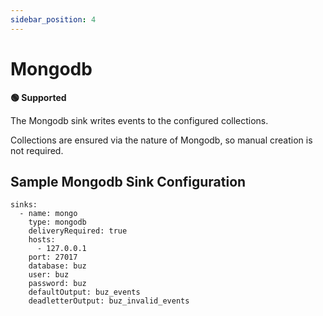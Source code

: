```yaml
---
sidebar_position: 4
---
```


# Mongodb

**🟢 Supported**

The Mongodb sink writes events to the configured collections.

Collections are ensured via the nature of Mongodb, so manual creation is not required.

## Sample Mongodb Sink Configuration

```
sinks:
  - name: mongo
    type: mongodb
    deliveryRequired: true
    hosts:
      - 127.0.0.1
    port: 27017
    database: buz
    user: buz
    password: buz
    defaultOutput: buz_events
    deadletterOutput: buz_invalid_events
```
